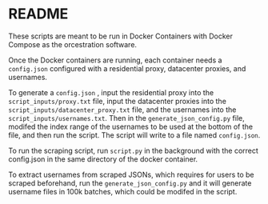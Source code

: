 # README

These scripts are meant to be run in Docker Containers with Docker Compose as the orcestration software.

Once the Docker containers are running, each container needs a ```config.json``` configured with a residential proxy, datacenter proxies, and usernames.

To generate a ```config.json``` , input the residential proxy into the ```script_inputs/proxy.txt``` file, input the datacenter proxies into the ```script_inputs/datacenter_proxy.txt``` file, and the usernames into the ```script_inputs/usernames.txt```. Then in the ```generate_json_config.py``` file, modifed the index range of the usernames to be used at the bottom of the file, and then run the script. The script will write to a file named ```config.json```.

To run the scraping script, run ```script.py``` in the background with the correct config.json in the same directory of the docker container.

To extract usernames from scraped JSONs, which requires for users to be scraped beforehand, run the ```generate_json_config.py``` and it will generate username files in 100k batches, which could be modifed in the script.

